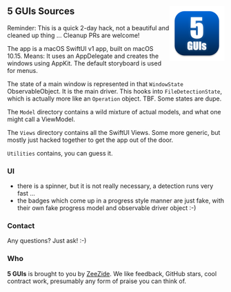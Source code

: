 <h2>5 GUIs Sources
  <img src="../../5GUIs/Assets.xcassets/AppIcon.appiconset/5GUIs-256.png"
           align="right" width="128" height="128" />
</h2>

Reminder: This is a quick 2-day hack, not a beautiful and cleaned up thing ...
Cleanup PRs are welcome!

The app is a macOS SwiftUI v1 app, built on macOS 10.15. 
Means: It uses an AppDelegate and creates the windows using AppKit.
The default storyboard is used for menus.

The state of a main window is represented in that `WindowState`
ObservableObject. It is the main driver.
This hooks into `FileDetectionState`, which is actually more like an `Operation`
object. TBF. Some states are dupe.

The `Model` directory contains a wild mixture of actual models, and what one might
call a ViewModel.

The `Views` directory contains all the SwiftUI Views. 
Some more generic, but mostly just hacked together to get the app out of the door.

`Utilities` contains, you can guess it.


### UI

- there is a spinner, but it is not really necessary, a detection runs very fast ...
- the badges which come up in a progress style manner are just fake, with their own
  fake progress model and observable driver object :-)


### Contact

Any questions? Just ask! :-)


### Who

**5 GUIs** is brought to you by
[ZeeZide](http://zeezide.de).
We like feedback, GitHub stars, cool contract work,
presumably any form of praise you can think of.
